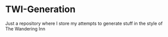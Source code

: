 # TWI-Generation
Just a repository where I store my attempts to generate stuff in the style of The Wandering Inn
